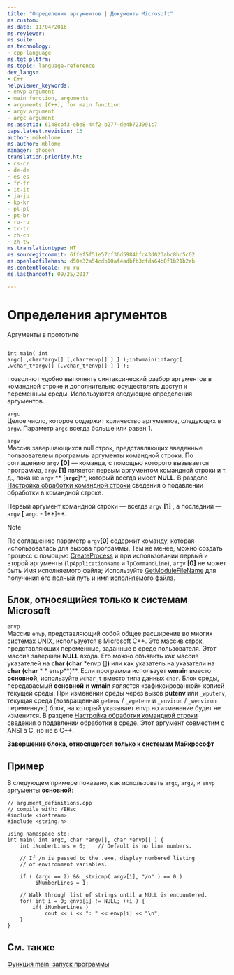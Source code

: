 ```yaml
---
title: "Определения аргументов | Документы Microsoft"
ms.custom: 
ms.date: 11/04/2016
ms.reviewer: 
ms.suite: 
ms.technology:
- cpp-language
ms.tgt_pltfrm: 
ms.topic: language-reference
dev_langs:
- C++
helpviewer_keywords:
- envp argument
- main function, arguments
- arguments [C++], for main function
- argv argument
- argc argument
ms.assetid: 6148cbf3-ebe8-44f2-b277-de4b723991c7
caps.latest.revision: 13
author: mikeblome
ms.author: mblome
manager: ghogen
translation.priority.ht:
- cs-cz
- de-de
- es-es
- fr-fr
- it-it
- ja-jp
- ko-kr
- pl-pl
- pt-br
- ru-ru
- tr-tr
- zh-cn
- zh-tw
ms.translationtype: HT
ms.sourcegitcommit: 6ffef5f51e57cf36d5984bfc43d023abc8bc5c62
ms.openlocfilehash: d50e32a54cdb10af4adbfb3cfda64b8f1b21b2eb
ms.contentlocale: ru-ru
ms.lasthandoff: 09/25/2017

---
```

# <a name="argument-definitions"></a>Определения аргументов
Аргументы в прототипе  
  
```  
  
int main( int  
argc[ ,char*argv[] [,char*envp[] ] ] );intwmain(intargc[ ,wchar_t*argv[] [,wchar_t*envp[] ] ] );  
```  
  
 позволяют удобно выполнять синтаксический разбор аргументов в командной строке и дополнительно осуществлять доступ к переменным среды. Используются следующие определения аргументов.  
  
 `argc`  
 Целое число, которое содержит количество аргументов, следующих в `argv`. Параметр `argc` всегда больше или равен 1.  
  
 `argv`  
 Массив завершающихся null строк, представляющих введенные пользователем программы аргументы командной строки. По соглашению `argv` **[0]** — команда, с помощью которого вызывается программа, `argv` **[1]** является первым аргументом командной строки и т. д., пока не `argv` ** [**`argc`**]**, который всегда имеет **NULL**. В разделе [Настройка обработки командной строки](../cpp/customizing-cpp-command-line-processing.md) сведения о подавлении обработки в командной строке.  
  
 Первый аргумент командной строки — всегда `argv` **[1]** , а последний — `argv` **[** `argc` - 1**]**.  
  
> [!NOTE]
>  По соглашению параметр `argv`**[0]** содержит команду, которая использовалась для вызова программы.  Тем не менее, можно создать процесс с помощью [CreateProcess](http://msdn.microsoft.com/library/windows/desktop/ms683197) и при использовании первый и второй аргументы (`lpApplicationName` и `lpCommandLine`), `argv` **[0]** не может быть Имя исполняемого файла; Используйте [GetModuleFileName](http://msdn.microsoft.com/library/windows/desktop/ms683197) для получения его полный путь и имя исполняемого файла.  
  
## <a name="microsoft-specific"></a>Блок, относящийся только к системам Microsoft  
 `envp`  
 Массив `envp`, представляющий собой общее расширение во многих системах UNIX, используется в Microsoft C++. Это массив строк, представляющих переменные, заданные в среде пользователя. Этот массив завершен **NULL** входа. Его можно объявить как массив указателей на **char (char** \*envp []**)** или как указатель на указатели на **char (char** \* \* envp**)**. Если программа использует **wmain** вместо **основной**, используйте `wchar_t` вместо типа данных `char`. Блок среды, передаваемый **основной** и **wmain** является «зафиксированной» копией текущей среды. При изменении среды через вызов **putenv** или `_wputenv`, текущая среда (возвращенная `getenv` / `_wgetenv` и `_environ` /  `_wenviron` переменную) блок, на который указывает envp но изменение будет не изменится. В разделе [Настройка обработки командной строки](../cpp/customizing-cpp-command-line-processing.md) сведения о подавлении обработки в среде. Этот аргумент совместим с ANSI в C, но не в C++.  
  
**Завершение блока, относящегося только к системам Майкрософт**  
  
## <a name="example"></a>Пример  
 В следующем примере показано, как использовать `argc`, `argv`, и `envp` аргументы **основной**:  
  
```  
// argument_definitions.cpp  
// compile with: /EHsc  
#include <iostream>  
#include <string.h>  
  
using namespace std;  
int main( int argc, char *argv[], char *envp[] ) {  
    int iNumberLines = 0;    // Default is no line numbers.  
  
    // If /n is passed to the .exe, display numbered listing  
    // of environment variables.  
  
    if ( (argc == 2) && _stricmp( argv[1], "/n" ) == 0 )  
         iNumberLines = 1;  
  
    // Walk through list of strings until a NULL is encountered.  
    for( int i = 0; envp[i] != NULL; ++i ) {  
        if( iNumberLines )  
            cout << i << ": " << envp[i] << "\n";  
    }  
}  
```  
  
## <a name="see-also"></a>См. также  
 [Функция main: запуск программы](../cpp/main-program-startup.md)
